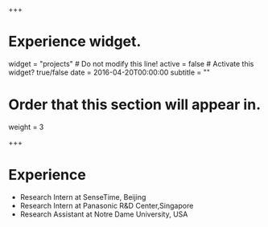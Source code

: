 +++
# Experience widget.
widget = "projects"  # Do not modify this line!
active = false  # Activate this widget? true/false
date = 2016-04-20T00:00:00
subtitle = ""

# Order that this section will appear in.
weight = 3



+++

# Experience


* Research Intern at SenseTime, Beijing 
* Research Intern at Panasonic R&D Center,Singapore 
* Research Assistant at Notre Dame University, USA  
